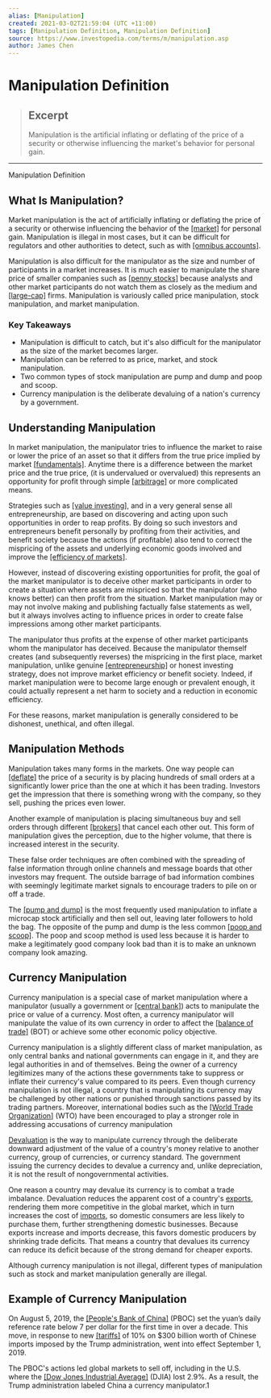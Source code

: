 ```yaml
---
alias: [Manipulation]
created: 2021-03-02T21:59:04 (UTC +11:00)
tags: [Manipulation Definition, Manipulation Definition]
source: https://www.investopedia.com/terms/m/manipulation.asp
author: James Chen
---
```


# Manipulation Definition

> ## Excerpt
> Manipulation is the artificial inflating or deflating of the price of a security or otherwise influencing the market's behavior for personal gain.

---

Manipulation Definition
## What Is Manipulation?

Market manipulation is the act of artificially inflating or deflating the price of a security or otherwise influencing the behavior of the [[market]](https://www.investopedia.com/terms/m/market.asp) for personal gain. Manipulation is illegal in most cases, but it can be difficult for regulators and other authorities to detect, such as with [[omnibus accounts]](https://www.investopedia.com/terms/o/omnibusaccount.asp).

Manipulation is also difficult for the manipulator as the size and number of participants in a market increases. It is much easier to manipulate the share price of smaller companies such as [[penny stocks]](https://www.investopedia.com/terms/p/pennystock.asp) because analysts and other market participants do not watch them as closely as the medium and [[large-cap]](https://www.investopedia.com/terms/l/large-cap.asp) firms. Manipulation is variously called price manipulation, stock manipulation, and market manipulation.

### Key Takeaways

-   Manipulation is difficult to catch, but it's also difficult for the manipulator as the size of the market becomes larger.
-   Manipulation can be referred to as price, market, and stock manipulation.
-   Two common types of stock manipulation are pump and dump and poop and scoop.
-   Currency manipulation is the deliberate devaluing of a nation's currency by a government.

## Understanding Manipulation

In market manipulation, the manipulator tries to influence the market to raise or lower the price of an asset so that it differs from the true price implied by market [[fundamentals]](https://www.investopedia.com/terms/f/fundamentals.asp). Anytime there is a difference between the market price and the true price, (it is undervalued or overvalued) this represents an opportunity for profit through simple [[arbitrage]](https://www.investopedia.com/ask/answers/what-is-arbitrage/) or more complicated means.

Strategies such as [[value investing]](https://www.investopedia.com/terms/v/valueinvesting.asp), and in a very general sense all entrepreneurship, are based on discovering and acting upon such opportunities in order to reap profits. By doing so such investors and entrepreneurs benefit personally by profiting from their activities, and benefit society because the actions (if profitable) also tend to correct the mispricing of the assets and underlying economic goods involved and improve the [[efficiency of markets]](https://www.investopedia.com/terms/m/marketefficiency.asp).

However, instead of discovering existing opportunities for profit, the goal of the market manipulator is to deceive other market participants in order to create a situation where assets are mispriced so that the manipulator (who knows better) can then profit from the situation. Market manipulation may or may not involve making and publishing factually false statements as well, but it always involves acting to influence prices in order to create false impressions among other market participants.

The manipulator thus profits at the expense of other market participants whom the manipulator has deceived. Because the manipulator themself creates (and subsequently reverses) the mispricing in the first place, market manipulation, unlike genuine [[entrepreneurship]](https://www.investopedia.com/terms/e/entrepreneur.asp) or honest investing strategy, does not improve market efficiency or benefit society. Indeed, if market manipulation were to become large enough or prevalent enough, it could actually represent a net harm to society and a reduction in economic efficiency.

For these reasons, market manipulation is generally considered to be dishonest, unethical, and often illegal.

## Manipulation Methods

Manipulation takes many forms in the markets. One way people can [[deflate]](https://www.investopedia.com/terms/d/deflation.asp) the price of a security is by placing hundreds of small orders at a significantly lower price than the one at which it has been trading. Investors get the impression that there is something wrong with the company, so they sell, pushing the prices even lower.

Another example of manipulation is placing simultaneous buy and sell orders through different [[brokers]](https://www.investopedia.com/terms/b/broker.asp) that cancel each other out. This form of manipulation gives the perception, due to the higher volume, that there is increased interest in the security.

These false order techniques are often combined with the spreading of false information through online channels and message boards that other investors may frequent. The outside barrage of bad information combines with seemingly legitimate market signals to encourage traders to pile on or off a trade.

The [[pump and dump]](https://www.investopedia.com/terms/p/pumpanddump.asp) is the most frequently used manipulation to inflate a microcap stock artificially and then sell out, leaving later followers to hold the bag. The opposite of the pump and dump is the less common [[poop and scoop]](https://www.investopedia.com/terms/p/poopandscoop.asp). The poop and scoop method is used less because it is harder to make a legitimately good company look bad than it is to make an unknown company look amazing. 

## Currency Manipulation

Currency manipulation is a special case of market manipulation where a manipulator (usually a government or [[central bank]](https://www.investopedia.com/terms/c/centralbank.asp)) acts to manipulate the price or value of a currency. Most often, a currency manipulator will manipulate the value of its own currency in order to affect the [[balance of trade]](https://www.investopedia.com/terms/b/bot.asp) (BOT) or achieve some other economic policy objective.

Currency manipulation is a slightly different class of market manipulation, as only central banks and national governments can engage in it, and they are legal authorities in and of themselves. Being the owner of a currency legitimizes many of the actions these governments take to suppress or inflate their currency's value compared to its peers. Even though currency manipulation is not illegal, a country that is manipulating its currency may be challenged by other nations or punished through sanctions passed by its trading partners. Moreover, international bodies such as the [[World Trade Organization]](https://www.investopedia.com/terms/w/wto.asp) (WTO) have been encouraged to play a stronger role in addressing accusations of currency manipulation 

[Devaluation](https://www.investopedia.com/terms/d/devaluation.asp) is the way to manipulate currency through the deliberate downward adjustment of the value of a country's money relative to another currency, group of currencies, or currency standard. The government issuing the currency decides to devalue a currency and, unlike depreciation, it is not the result of nongovernmental activities.

One reason a country may devalue its currency is to combat a trade imbalance. Devaluation reduces the apparent cost of a country's [exports](https://www.investopedia.com/terms/e/export.asp), rendering them more competitive in the global market, which in turn increases the cost of [imports](https://www.investopedia.com/terms/i/import.asp), so domestic consumers are less likely to purchase them, further strengthening domestic businesses. Because exports increase and imports decrease, this favors domestic producers by shrinking trade deficits. That means a country that devalues its currency can reduce its deficit because of the strong demand for cheaper exports.

Although currency manipulation is not illegal, different types of manipulation such as stock and market manipulation generally are illegal.

## Example of Currency Manipulation

On August 5, 2019, the [[People's Bank of China]](https://www.investopedia.com/terms/p/peoples-bank-china-pboc.asp) (PBOC) set the yuan’s daily reference rate below 7 per dollar for the first time in over a decade. This move, in response to new [[tariffs]](https://www.investopedia.com/terms/t/tariff.asp) of 10% on $300 billion worth of Chinese imports imposed by the Trump administration, went into effect September 1, 2019.

The PBOC's actions led global markets to sell off, including in the U.S. where the [[Dow Jones Industrial Average]](https://www.investopedia.com/terms/d/djia.asp) (DJIA) lost 2.9%. As a result, the Trump administration labeled China a currency manipulator.1

